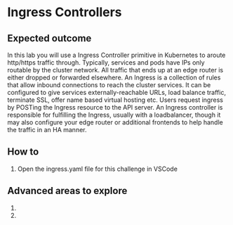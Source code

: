 # Ingress Controllers

## Expected outcome

In this lab you will use a Ingress Controller primitive in Kubernetes to aroute http/https traffic through. Typically, services and pods have IPs only routable by the cluster network. All traffic that ends up at an edge router is either dropped or forwarded elsewhere. An Ingress is a collection of rules that allow inbound connections to reach the cluster services. It can be configured to give services externally-reachable URLs, load balance traffic, terminate SSL, offer name based virtual hosting etc. Users request ingress by POSTing the Ingress resource to the API server. An Ingress controller is responsible for fulfilling the Ingress, usually with a loadbalancer, though it may also configure your edge router or additional frontends to help handle the traffic in an HA manner.

## How to

1. Open the ingress.yaml file for this challenge in VSCode

## Advanced areas to explore

1. 
2. 